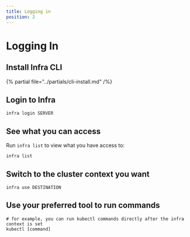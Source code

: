 ```yaml
---
title: Logging in
position: 2
---
```


# Logging In

## Install Infra CLI

{% partial file="../partials/cli-install.md" /%}

## Login to Infra

```text
infra login SERVER
```

## See what you can access

Run `infra list` to view what you have access to:

```text
infra list
```

## Switch to the cluster context you want

```text
infra use DESTINATION
```

## Use your preferred tool to run commands

```text
# for example, you can run kubectl commands directly after the infra context is set
kubectl [command]
```
